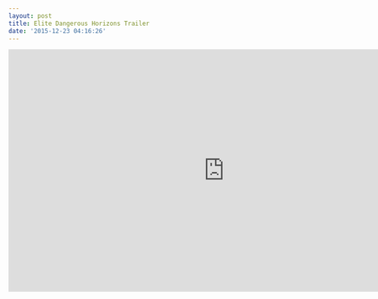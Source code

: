 ```yaml
---
layout: post
title: Elite Dangerous Horizons Trailer
date: '2015-12-23 04:16:26'
---
```


<iframe  width="853" height="480" src="https://www.youtube.com/embed/VKWIJ-H-WxI?rel=0&amp;controls=1&amp;showinfo=0" frameborder="0" allowfullscreen></iframe>